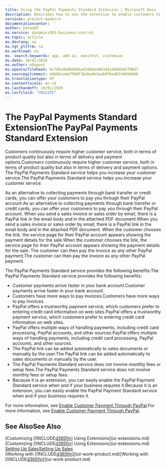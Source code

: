 ```yaml
---
title: Using the PayPal Payments Standard Extension | Microsoft Docs
description: Describes how to use the extension to enable customers to make payments with PayPal.
services: project-madeira
documentationcenter: ''
author: SorenGP
ms.service: dynamics365-business-central
ms.topic: article
ms.devlang: na
ms.tgt_pltfrm: na
ms.workload: na
ms. search.keywords: app, add-in, manifest, customize
ms.date: 10/01/2020
ms.author: edupont
ms.openlocfilehash: 9cf84c0b0bb095ad3dd4a4863401dd82b42f00d7
ms.sourcegitcommit: ddbb5cede750df1baba4b3eab8fbed6744b5b9d6
ms.translationtype: HT
ms.contentlocale: en-CA
ms.lasthandoff: 10/01/2020
ms.locfileid: "3912255"
---
```

# <a name="the-paypal-payments-standard-extension"></a><span data-ttu-id="fe89c-103">The PayPal Payments Standard Extension</span><span class="sxs-lookup"><span data-stu-id="fe89c-103">The PayPal Payments Standard Extension</span></span>
<span data-ttu-id="fe89c-104">Customers continuously require higher customer service, both in terms of product quality but also in terms of delivery and payment options.</span><span class="sxs-lookup"><span data-stu-id="fe89c-104">Customers continuously require higher customer service, both in terms of product quality but also in terms of delivery and payment options.</span></span> <span data-ttu-id="fe89c-105">The PayPal Payments Standard service helps you increase your customer service.</span><span class="sxs-lookup"><span data-stu-id="fe89c-105">The PayPal Payments Standard service helps you increase your customer service.</span></span>

<span data-ttu-id="fe89c-106">As an alternative to collecting payments through bank transfer or credit cards, you can offer your customers to pay you through their PayPal account.</span><span class="sxs-lookup"><span data-stu-id="fe89c-106">As an alternative to collecting payments through bank transfer or credit cards, you can offer your customers to pay you through their PayPal account.</span></span> <span data-ttu-id="fe89c-107">When you send a sales invoice or sales order by email, there is a PayPal link in the email body and in the attached PDF document.</span><span class="sxs-lookup"><span data-stu-id="fe89c-107">When you send a sales invoice or sales order by email, there is a PayPal link in the email body and in the attached PDF document.</span></span> <span data-ttu-id="fe89c-108">When the customer chooses the link, the service page for their PayPal account appears showing the payment details for the sale.</span><span class="sxs-lookup"><span data-stu-id="fe89c-108">When the customer chooses the link, the service page for their PayPal account appears showing the payment details for the sale.</span></span> <span data-ttu-id="fe89c-109">The customer can then pay the invoice as any other PayPal payment.</span><span class="sxs-lookup"><span data-stu-id="fe89c-109">The customer can then pay the invoice as any other PayPal payment.</span></span>

<span data-ttu-id="fe89c-110">The PayPal Payments Standard service provides the following benefits:</span><span class="sxs-lookup"><span data-stu-id="fe89c-110">The PayPal Payments Standard service provides the following benefits:</span></span>

* <span data-ttu-id="fe89c-111">Customer payments arrive faster in your bank account.</span><span class="sxs-lookup"><span data-stu-id="fe89c-111">Customer payments arrive faster in your bank account.</span></span>
* <span data-ttu-id="fe89c-112">Customers have more ways to pay invoices.</span><span class="sxs-lookup"><span data-stu-id="fe89c-112">Customers have more ways to pay invoices.</span></span>
* <span data-ttu-id="fe89c-113">PayPal offers a trustworthy payment service, which customers prefer to entering credit card information on web sites.</span><span class="sxs-lookup"><span data-stu-id="fe89c-113">PayPal offers a trustworthy payment service, which customers prefer to entering credit card information on web sites.</span></span>
* <span data-ttu-id="fe89c-114">PayPal offers multiple ways of handling payments, including credit card processing, PayPal accounts, and other sources.</span><span class="sxs-lookup"><span data-stu-id="fe89c-114">PayPal offers multiple ways of handling payments, including credit card processing, PayPal accounts, and other sources.</span></span>
* <span data-ttu-id="fe89c-115">The PayPal link can be added automatically to sales documents or manually by the user.</span><span class="sxs-lookup"><span data-stu-id="fe89c-115">The PayPal link can be added automatically to sales documents or manually by the user.</span></span>
* <span data-ttu-id="fe89c-116">The PayPal Payments Standard service does not involve monthly fees or setup fees.</span><span class="sxs-lookup"><span data-stu-id="fe89c-116">The PayPal Payments Standard service does not involve monthly fees or setup fees.</span></span>
* <span data-ttu-id="fe89c-117">Because it is an extension, you can easily enable the PayPal Payment Standard service when and if your business requires it.</span><span class="sxs-lookup"><span data-stu-id="fe89c-117">Because it is an extension, you can easily enable the PayPal Payment Standard service when and if your business requires it.</span></span>  

<span data-ttu-id="fe89c-118">For more information, see [Enable Customer Payment Through PayPal](sales-how-enable-payment-service-extensions.md).</span><span class="sxs-lookup"><span data-stu-id="fe89c-118">For more information, see [Enable Customer Payment Through PayPal](sales-how-enable-payment-service-extensions.md).</span></span>

## <a name="see-also"></a><span data-ttu-id="fe89c-119">See Also</span><span class="sxs-lookup"><span data-stu-id="fe89c-119">See Also</span></span>
<span data-ttu-id="fe89c-120">[Customizing [!INCLUDE[d365fin](includes/d365fin_md.md)] Using Extensions](ui-extensions.md)</span><span class="sxs-lookup"><span data-stu-id="fe89c-120">[Customizing [!INCLUDE[d365fin](includes/d365fin_md.md)] Using Extensions](ui-extensions.md)</span></span>  
[<span data-ttu-id="fe89c-121">Setting Up Sales</span><span class="sxs-lookup"><span data-stu-id="fe89c-121">Setting Up Sales</span></span>](sales-setup-sales.md)  
<span data-ttu-id="fe89c-122">[Working with [!INCLUDE[d365fin](includes/d365fin_md.md)]](ui-work-product.md)</span><span class="sxs-lookup"><span data-stu-id="fe89c-122">[Working with [!INCLUDE[d365fin](includes/d365fin_md.md)]](ui-work-product.md)</span></span>
